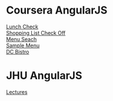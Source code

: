 # Coursera AngularJS
[Lunch Check](https://gopuvivek.github.io/AngularJS/module1-solution/)\
[Shopping List Check Off](https://gopuvivek.github.io/AngularJS/module2-solution/)\
[Menu Seach](https://gopuvivek.github.io/AngularJS/module3-solution/)\
[Sample Menu](https://gopuvivek.github.io/AngularJS/module4-solution/)\
[DC Bistro](https://gopuvivek.github.io/AngularJS/module5-solution/)


# JHU AngularJS
[Lectures](https://gopuvivek.github.io/AngularJS/JHU%20Lectures/)

